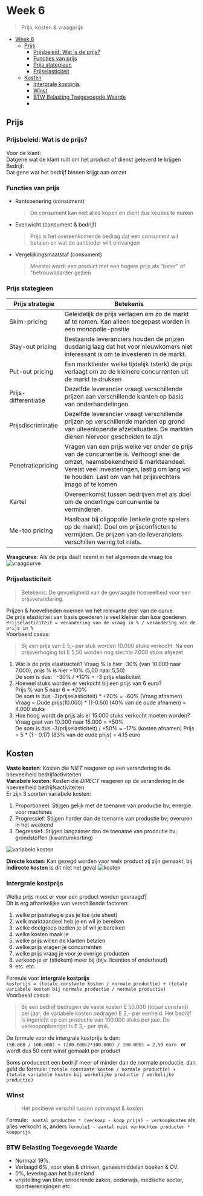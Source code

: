 # Week 6
> Prijs, kosten & vraagprijs
- [Week 6](#week-6)
  - [Prijs](#prijs)
    - [Prijsbeleid: Wat is de prijs?](#prijsbeleid-wat-is-de-prijs)
    - [Functies van prijs](#functies-van-prijs)
    - [Prijs stategieen](#prijs-stategieen)
    - [Prijselasticiteit](#prijselasticiteit)
  - [Kosten](#kosten)
    - [Intergrale kostprijs](#intergrale-kostprijs)
    - [Winst](#winst)
    - [BTW Belasting Toegevoegde Waarde](#btw-belasting-toegevoegde-waarde)
    - 
## Prijs
### Prijsbeleid: Wat is de prijs?

Voor de klant:  
Datgene wat de klant ruilt om het product of dienst geleverd te krijgen  
Bedrijf:  
Dat gene wat het bedrijf binnen krijgt aan omzet

### Functies van prijs
* Rantsoenering (consument)  
  > De consument kan niet alles kopen en dient dus keuzes te maken
* Evenwicht (consument & bedrijf)  
  > Prijs is het overeenkomende bedrag dat een consument wil betalen en wat de aanbieder wilt ontvangen
* Vergelijkingsmaatstaf (consument)  
  > Meestal wordt een product met een hogere prijs als "beter" of "betrouwbaarder gezien


### Prijs stategieen
| **Prijs strategie**  | **Betekenis**                                                                                                                                                                                                                           |
|----------------------|-----------------------------------------------------------------------------------------------------------------------------------------------------------------------------------------------------------------------------------------|
| Skim-pricing         | Geleidelijk de prijs verlagen om zo de markt af te romen. Kan alleen toegepast worden in een monopolie-positie                                                                                                                          |
| Stay-out pricing     | Bestaande leveranciers houden de prijzen dusdanig laag dat het voor nieuwkomers niet interessant is om te investeren in de markt.                                                                                                       |
| Put-out pricing      | Een marktleider welke tijdelijk (sterk) de prijs verlaagt om zo de kleinere concurrenten uit de markt te drukken                                                                                                                        |
| Prijs-differentiatie | Dezelfde leverancier vraagt verschillende prijzen aan verschillende klanten op basis van onderhandelingen.                                                                                                                              |
| Prijsdiscriminatie   | Dezelfde leverancier vraagt verschillende prijzen op verschillende markten op grond van uiteenlopende afzetsituaties. De markten dienen hiervoor gescheiden te zijn                                                                     |
| Penetratiepricing    | Vragen van een prijs welke ver onder de prijs van de concurrentie is. Verhoogt snel de omzet, naamsbekendheid & marktaandeel. Vereist veel investeringen, lastig om lang vol te houden. Last om van het prijsvechters imago af te komen |
| Kartel               | Overeenkomst tussen bedrijven met als doel om de onderlinge concurrentie te verminderen.                                                                                                                                                |
| Me-too pricing       | Haalbaar bij oligopolie (enkele grote spelers op de markt). Doel om prijsconflicten te vermijden. De prijzen van de leveranciers verschillen weinig tot niets.                                                                          |

**Vraagcurve**: Als de prijs daalt neemt in het algemeen de vraag toe
![vraagcurve](https://cascuna.github.io/iitorg-samenvatting/static/img/vraagcurve.png)

### Prijselasticiteit
> Betekenis: De gevoeligheid van de gevraagde hoeveelheid voor een prijsverandering. 

Prijzen & hoevelheden noemen we het relevante deel van de curve.  
De prijs elasticiteit van basis goederen is veel kleiner dan luxe goederen.  
`Prijselasticiteit = verandering van de vraag in % / verandering van de prijs in % `  
Voorbeeld casus:  
>Bij een prijs van E 5,- per stuk worden 10.000 stuks verkocht. Na een prijsverhoging tot E 5,50 worden nog slechts 7.000 stuks afgezet
1. Wat is de prijs elastisicteit?
Vraag % is hier -30% (van 10.000 naar 7.000), prijs % is hier +10% (5,00 naar 5,50)  
De som is dus: ` -30% / +10% = -3 prijs elasticiteit  
2. Hoeveel stuks worden er verkocht bij een prijs van 6 euro?  
Prijs % van 5 naar 6 = +20%  
De som is dus -3(prijselasticiteit) * +20% = -60% (Vraag afnamen)  
Vraag = Oude prijs(10.000) * (1-0.60) (40% van de oude afnamen) = 4.000 stuks  
3. Hoe hoog wordt de prijs als er 15.000 stuks verkocht moeten worden?  
Vraag gaat van 10.000 naar 15.000 = +50%  
De som is dus -3(prijselasticiteit) / +50% = -17% (kosten afnamen) 
Prijs = 5 * (1 - 0.17) (83% van de oude prijs) = 4.15 euro  


## Kosten
**Vaste kosten**: Kosten die *NIET* reageren op een verandering in de hoeveelheid bedrijfactiviteiten  
**Variabele kosten**: Kosten die *DIRECT* reageren op de verandering in de hoeveelheid bedrijfsactiviteiten  
Er zijn 3 soorten variabele kosten:
1. Proportioneel: Stijgen gelijk met de toename van productie bv; energie voor machines
2. Progressief: Stijgen harder dan de toename van productie bv; overuren in het weekend
3. Degressief: Stijgen langzamer dan de toename van prodcutie bv; grondstoffen (kwantumkorting)

![variabele kosten](https://cascuna.github.io/iitorg-samenvatting/static/img/variabele_kosten.png)

**Directe kosten**: Kan gezegd worden voor welk product zij zijn gemaakt, bij **indirecte kosten** is dit niet het geval
![kosten](https://cascuna.github.io/iitorg-samenvatting/static/img/kosten.png)

### Intergrale kostprijs
Welke prijs moet er voor een product worden gevraagd?  
Dit is erg afhankelijke van verschillende factoren:

1. welke prijsstrategie pas je toe (zie sheet)
2. welk marktaandeel heb je en wil je bereiken
3. welke doelgroep bedien je of wil je bereiken
4. welke kosten maak je
5. welke prijs willen de klanten betalen
6. welke prijs vragen je concurrenten
7. welke prijs vraag je voor je overige producten
8. verkoop je er (stiekem) meer bij (bijv. licenties of
onderhoud)
9. etc. etc.

Formule voor **intergrale kostprijs**  
`kostprijs = (totale constante kosten / normale productie) + (totale variabele kosten bij normale productie / normale productie)`  
Voorbeeld casus:
> Bij een bedrijf bedragen de vaste kosten E 50.000 (totaal constant) per jaar, de
variabele kosten bedragen E 2,- per eenheid. Het bedrijf is
ingericht op een productie van 100.000 stuks per jaar. De
verkoopopbrengst is E 3,- per stuk.

De formule voor de intergrale kostprijs is dan:  
`(50.000 / 100.000) + (200.000(2*100.000) / 100.000) = 2,50 euro ` er wordt dus 50 cent winst gemaakt per product  

Soms produceert een bedrijf meer of minder dan de normale productie, dan geld de formule: `(totale constante kosten / normale productie) + (totale variabele kosten bij werkelijke productie / werkelijke productie)`

### Winst
>Het positieve verschil tussen *opbrengst* & *kosten*

Formule: ` aantal producten * (verkoop - koop prijs) - verkoopkosten` als alles verkocht is, anders `formule1 - aantal niet verkochten producten * koopprijs`


### BTW Belasting Toegevoegde Waarde
* Normaal 19%.
* Verlaagd 6%, voor eten & drinken, geneesmiddelen boeken & OV. 
* 0%, levering aan het buitenland
* vrijstelling van btw; onroerende zaken, onderwijs, medische sector, sportverenigingen etc.